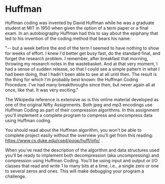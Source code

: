 # Huffman

Huffman coding was invented by David Huffman while he was a graduate student at MIT in 1950 when given the option of a term paper or a final exam. In an autobiography Huffman had this to say about the epiphany that led to his invention of the coding method that bears his name:

"-- but a week before the end of the term I seemed to have nothing to show for weeks of effort. I knew I'd better get busy fast, do the standard final, and forget the research problem. I remember, after breakfast that morning, throwing my research notes in the wastebasket. And at that very moment, I had a sense of sudden release, so that I could see a simple pattern in what I had been doing, that I hadn't been able to see at all until then. The result is the thing for which I'm probably best known: the Huffman Coding Procedure. I've had many breakthroughs since then, but never again all at once, like that. It was very exciting."

The Wikipedia reference is extensive as is this online material developed as one of the original Nifty Assignments. Both jpeg and mp3 encodings use Huffman Coding as part of their compression algorithms. In this assignment you'll implement a complete program to compress and uncompress data using Huffman coding.

You should read about the Huffman algorithm, you won't be able to complete project easily without the overview you'll get from this reading: https://www.cs.duke.edu/csed/poop/huff/info/ .

When you've read the description of the algorithm and data structures used you'll be ready to implement both decompression (aka uncompressing) and compression  using Huffman Coding. You'll be using input and output or I/O classes that read and write 1 to many bits at a time, i.e., a single zero or one to several zeros and ones. This will make debugging your program a challenge.
